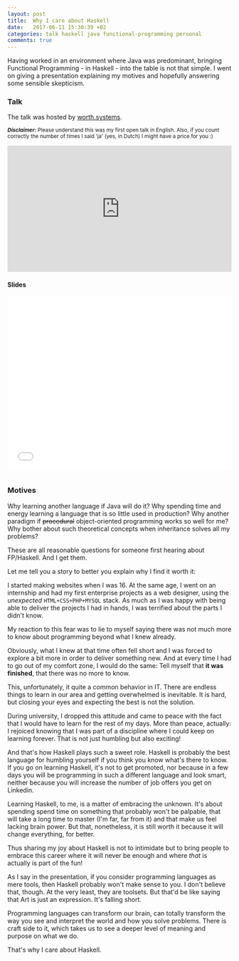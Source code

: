 ```yaml
---
layout: post
title:  Why I care about Haskell
date:   2017-06-11 15:30:39 +02
categories: talk haskell java functional-programming personal
comments: true
---
```


Having worked in an environment where Java was predominant, bringing Functional Programming - in Haskell - into the table is not that simple. I went on giving a presentation explaining my motives and hopefully answering some sensible skepticism.

### Talk
The talk was hosted by [worth.systems](https://worth.systems).

<small><em><strong>Disclaimer:</strong></em> Please understand this was my first open talk in English. Also, if you count correctly the number of times I said 'ja' (yes, in Dutch) I might have a price for you :) </small>
<div style="position:relative;height:0;padding-bottom:56.25%"><iframe src="https://www.youtube.com/embed/pjIw0-xPoZ0?ecver=2" width="640" height="360" frameborder="0" style="position:absolute;width:100%;height:100%;left:0" allowfullscreen></iframe></div>

#### Slides
<div><div style="left: 0px; width: 100%; height: 0px; position: relative; padding-bottom: 80%;"><iframe src="//speakerdeck.com/player/8d096986f62848a0868ebb4e3eb73316" frameborder="0" allowfullscreen="" allow="autoplay; encrypted-media" scrolling="no" style="top: 0px; left: 0px; width: 100%; height: 97%; position: absolute;"></iframe></div></div>

### Motives

Why learning another language if Java will do it? Why spending time and energy learning a language that is so little used in production? Why another paradigm if ~~procedural~~ object-oriented programming works so well for me? Why bother about such theoretical concepts when inheritance solves all my problems?

These are all reasonable questions for someone first hearing about FP/Haskell. And I get them.

Let me tell you a story to better you explain why I find it worth it:

I started making websites when I was 16. At the same age, I went on an internship and had my first enterprise projects as a web designer, using the _unexpected_ `HTML+CSS+PHP+MYSQL` stack. As much as I was happy with being able to deliver the projects I had in hands, I was terrified about the parts I didn't know.

My reaction to this fear was to lie to myself saying there was not much more to know about programming beyond what I knew already.

Obviously, what I knew at that time often fell short and I was forced to explore a bit more in order to deliver something new. And at every time I had to go out of my comfort zone, I would do the same: Tell myself that __it was finished__, that there was no more to know.

This, unfortunately, it quite a common behavior in IT. There are endless things to learn in our area and getting overwhelmed is inevitable. It is hard, but closing your eyes and expecting the best is not the solution.

During university, I dropped this attitude and came to peace with the fact that I would have to learn for the rest of my days. More than peace, actually: I rejoiced knowing that I was part of a discipline where I could keep on learning forever.
That is not just humbling but also exciting!

And that's how Haskell plays such a sweet role. Haskell is probably the best language for humbling yourself if you think you know what's there to know. If you go on learning Haskell, it's not to get promoted, nor because in a few days you will be programming in such a different language and look smart, neither because you will increase the number of job offers you get on Linkedin.

Learning Haskell, to me, is a matter of embracing the unknown. It's about spending spend time on something that probably won't be palpable, that will take a long time to master (I'm far, far from it) and that make us feel lacking brain power. But that, nonetheless, it is still worth it because it will change everything, for better.

Thus sharing my joy about Haskell is not to intimidate but to bring people to embrace this career where it will never be enough and where _that_ is actually is part of the fun!

As I say in the presentation, if you consider programming languages as mere tools, then Haskell probably won't make sense to you. I don't believe that, though. At the very least, they are toolsets. But that'd be like saying that Art is just an expression. It's falling short.

Programming languages can transform our brain, can totally transform the way you see and interpret the world and how you solve problems.  There is craft side to it, which takes us to see a deeper level of meaning and purpose on what we do.

That's why I care about Haskell.
